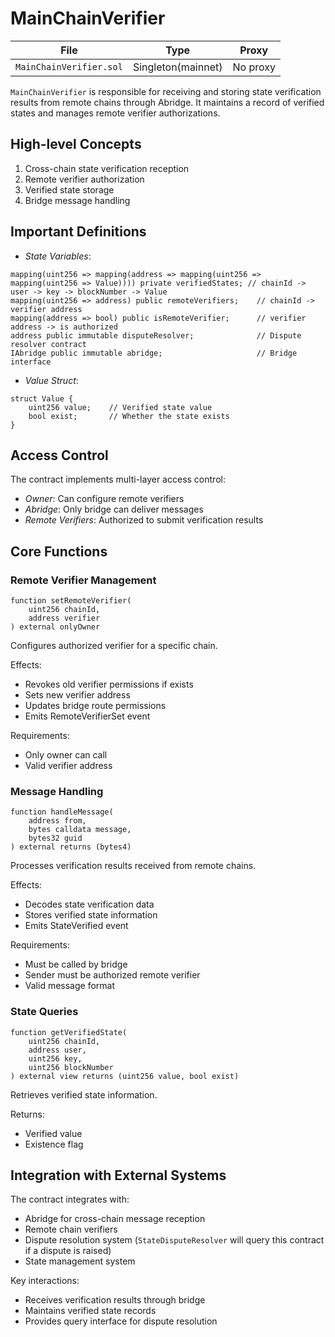 # MainChainVerifier

| File | Type | Proxy |
| -------- | -------- | -------- |
| `MainChainVerifier.sol` | Singleton(mainnet) | No proxy |

`MainChainVerifier` is responsible for receiving and storing state verification results from remote chains through Abridge. It maintains a record of verified states and manages remote verifier authorizations.

## High-level Concepts

1. Cross-chain state verification reception
2. Remote verifier authorization
3. Verified state storage
4. Bridge message handling

## Important Definitions

- _State Variables_:
```solidity
mapping(uint256 => mapping(address => mapping(uint256 => mapping(uint256 => Value)))) private verifiedStates; // chainId -> user -> key -> blockNumber -> Value
mapping(uint256 => address) public remoteVerifiers;    // chainId -> verifier address
mapping(address => bool) public isRemoteVerifier;      // verifier address -> is authorized
address public immutable disputeResolver;              // Dispute resolver contract
IAbridge public immutable abridge;                     // Bridge interface
```

- _Value Struct_:
```solidity
struct Value {
    uint256 value;    // Verified state value
    bool exist;       // Whether the state exists
}
```

## Access Control

The contract implements multi-layer access control:
- _Owner_: Can configure remote verifiers
- _Abridge_: Only bridge can deliver messages
- _Remote Verifiers_: Authorized to submit verification results

## Core Functions

### Remote Verifier Management
```solidity
function setRemoteVerifier(
    uint256 chainId,
    address verifier
) external onlyOwner
```

Configures authorized verifier for a specific chain.

Effects:
- Revokes old verifier permissions if exists
- Sets new verifier address
- Updates bridge route permissions
- Emits RemoteVerifierSet event

Requirements:
- Only owner can call
- Valid verifier address

### Message Handling
```solidity
function handleMessage(
    address from,
    bytes calldata message,
    bytes32 guid
) external returns (bytes4)
```

Processes verification results received from remote chains.

Effects:
- Decodes state verification data
- Stores verified state information
- Emits StateVerified event

Requirements:
- Must be called by bridge
- Sender must be authorized remote verifier
- Valid message format

### State Queries
```solidity
function getVerifiedState(
    uint256 chainId,
    address user,
    uint256 key,
    uint256 blockNumber
) external view returns (uint256 value, bool exist)
```

Retrieves verified state information.

Returns:
- Verified value
- Existence flag

## Integration with External Systems

The contract integrates with:
- Abridge for cross-chain message reception
- Remote chain verifiers
- Dispute resolution system (`StateDisputeResolver` will query this contract if a dispute is raised)
- State management system

Key interactions:
- Receives verification results through bridge
- Maintains verified state records
- Provides query interface for dispute resolution 